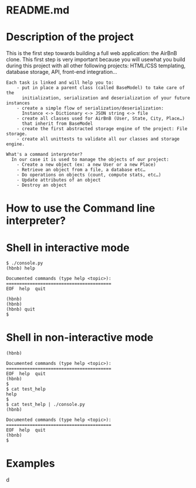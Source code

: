 # README.md

# Description of the project

   This is the first step towards building a full web application:
     the AirBnB clone.
   This first step is very important because you will usewhat you build during
     this project with all other following projects:
	HTML/CSS templating,
	database storage,
	API,
	front-end integration…

    Each task is linked and will help you to:
        - put in place a parent class (called BaseModel) to take care of the
          initialization, serialization and deserialization of your future instances
        - create a simple flow of serialization/deserialization:
          Instance <-> Dictionary <-> JSON string <-> file
        - create all classes used for AirBnB (User, State, City, Place…)
          that inherit from BaseModel
        - create the first abstracted storage engine of the project: File storage.
        - create all unittests to validate all our classes and storage engine.

    What's a command interpreter?
      In our case it is used to manage the objects of our project:
        - Create a new object (ex: a new User or a new Place)
        - Retrieve an object from a file, a database etc…
        - Do operations on objects (count, compute stats, etc…)
        - Update attributes of an object
        - Destroy an object

# How to use the Command line interpreter?
  # Shell in interactive mode
    $ ./console.py
    (hbnb) help

    Documented commands (type help <topic>):
    ========================================
    EOF  help  quit

    (hbnb)
    (hbnb)
    (hbnb) quit
    $
  # Shell in non-interactive mode
    (hbnb)

    Documented commands (type help <topic>):
    ========================================
    EOF  help  quit
    (hbnb)
    $
    $ cat test_help
    help
    $
    $ cat test_help | ./console.py
    (hbnb)

    Documented commands (type help <topic>):
    ========================================
    EOF  help  quit
    (hbnb)
    $

# Examples

  d